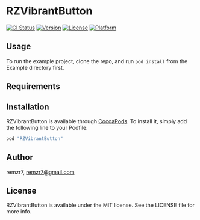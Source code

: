 # RZVibrantButton

[![CI Status](http://img.shields.io/travis/remzr7/RZVibrantButton.svg?style=flat)](https://travis-ci.org/remzr7/RZVibrantButton)
[![Version](https://img.shields.io/cocoapods/v/RZVibrantButton.svg?style=flat)](http://cocoapods.org/pods/RZVibrantButton)
[![License](https://img.shields.io/cocoapods/l/RZVibrantButton.svg?style=flat)](http://cocoapods.org/pods/RZVibrantButton)
[![Platform](https://img.shields.io/cocoapods/p/RZVibrantButton.svg?style=flat)](http://cocoapods.org/pods/RZVibrantButton)

## Usage

To run the example project, clone the repo, and run `pod install` from the Example directory first.

## Requirements

## Installation

RZVibrantButton is available through [CocoaPods](http://cocoapods.org). To install
it, simply add the following line to your Podfile:

```ruby
pod "RZVibrantButton"
```

## Author

remzr7, remzr7@gmail.com

## License

RZVibrantButton is available under the MIT license. See the LICENSE file for more info.
